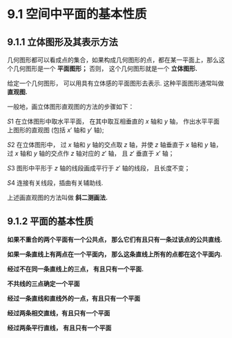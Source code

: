 # 9.1 空间中平面的基本性质

## 9.1.1 立体图形及其表示方法

几何图形都可以看成点的集合，如果构成几何图形的点，都在某一平面上，那么这个几何图形是一个 **平面图形；** 否则， 这个几何图形就是一个 **立体图形.**

给定一个几何图形， 可以用具有立体感的平面图形去表示. 这种平面图形通常叫做 **直观图.**

一般地，画立体图形直观图的方法的步骤如下：

$S1$ 在立体图形中取水平平面， 在其中取互相垂直的 $x$ 轴和 $y$ 轴， 作出水平平面上图形的直观图 (包括 $x'$ 轴和 $y'$ 轴);

$S2$ 在立体图形中， 过 $x$ 轴和 $y$ 轴的交点取 $z$ 轴，并使 $z$ 轴垂直于 $x$ 轴和 $y$ 轴，过 $x$ 轴和 $y$ 轴的交点作 $z$ 轴对应的 $z'$ 轴， 且 $z'$ 垂直于 $x'$ 轴；

$S3$ 图形中平形于 $z$ 轴的线段画成平行于 $z'$ 轴的线段， 且长度不变；

$S4$ 连接有关线段，插曲有关辅助线.

上述画直观图的方法叫做 **斜二测画法.**

## 9.1.2 平面的基本性质

**如果不重合的两个平面有一个公共点， 那么它们有且只有一条过该点的公共直线.**

**如果一条直线上有两点在一个平面内， 那么这条直线上所有的点都在这个平面内.**

**经过不在同一条直线上的三点， 有且只有一个平面.**

**不共线的三点确定一个平面**

**经过一条直线和直线外的一点，有且只有一个平面**

**经过两条相交直线，有且只有一个平面**

**经过两条平行直线， 有且只有一个平面**



